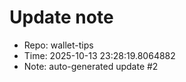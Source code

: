 ﻿# Update note
- Repo: wallet-tips
- Time: 2025-10-13 23:28:19.8064882
- Note: auto-generated update #2
